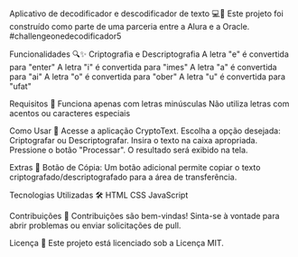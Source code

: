  Aplicativo de decodificador e descodificador de texto 💻🔐
Este projeto foi construído como parte de uma parceria entre a Alura e a Oracle. #challengeonedecodificador5

Funcionalidades 🔍✨
Criptografia e Descriptografia
A letra "e" é convertida para "enter"
A letra "i" é convertida para "imes"
A letra "a" é convertida para "ai"
A letra "o" é convertida para "ober"
A letra "u" é convertida para "ufat"

Requisitos 🧐
Funciona apenas com letras minúsculas
Não utiliza letras com acentos ou caracteres especiais

Como Usar 🚀
Acesse a aplicação CryptoText.
Escolha a opção desejada: Criptografar ou Descriptografar.
Insira o texto na caixa apropriada.
Pressione o botão "Processar".
O resultado será exibido na tela.

Extras 🌟
Botão de Cópia: Um botão adicional permite copiar o texto criptografado/descriptografado para a área de transferência.

Tecnologias Utilizadas 🛠️
HTML
CSS
JavaScript



Contribuições 🤝
Contribuições são bem-vindas! Sinta-se à vontade para abrir problemas ou enviar solicitações de pull.

Licença 📜
Este projeto está licenciado sob a Licença MIT.
